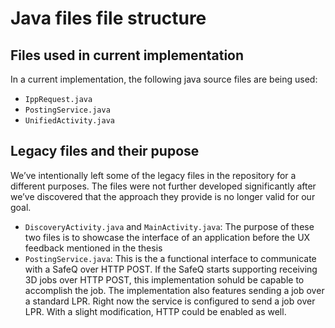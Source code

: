 # Java files file structure

## Files used in current implementation

In a current implementation, the following java source files are being used:
- `IppRequest.java`
- `PostingService.java`
- `UnifiedActivity.java`

## Legacy files and their pupose

We’ve intentionally left some of the legacy files in the repository for a different purposes. The files were not further developed significantly after we’ve discovered that the approach they provide is no longer valid for our goal.

- `DiscoveryActivity.java` and `MainActivity.java`: The purpose of these two files is to showcase the interface of an application before the UX feedback mentioned in the thesis
- `PostingService.java`: This is the a functional interface to communicate with a SafeQ over HTTP POST. If the SafeQ starts supporting receiving 3D jobs over HTTP POST, this implementation sohuld be capable to accomplish the job. The implementation also features sending a job over a standard LPR. Right now the service is configured to send a job over LPR. With a slight modification, HTTP could be enabled as well.

